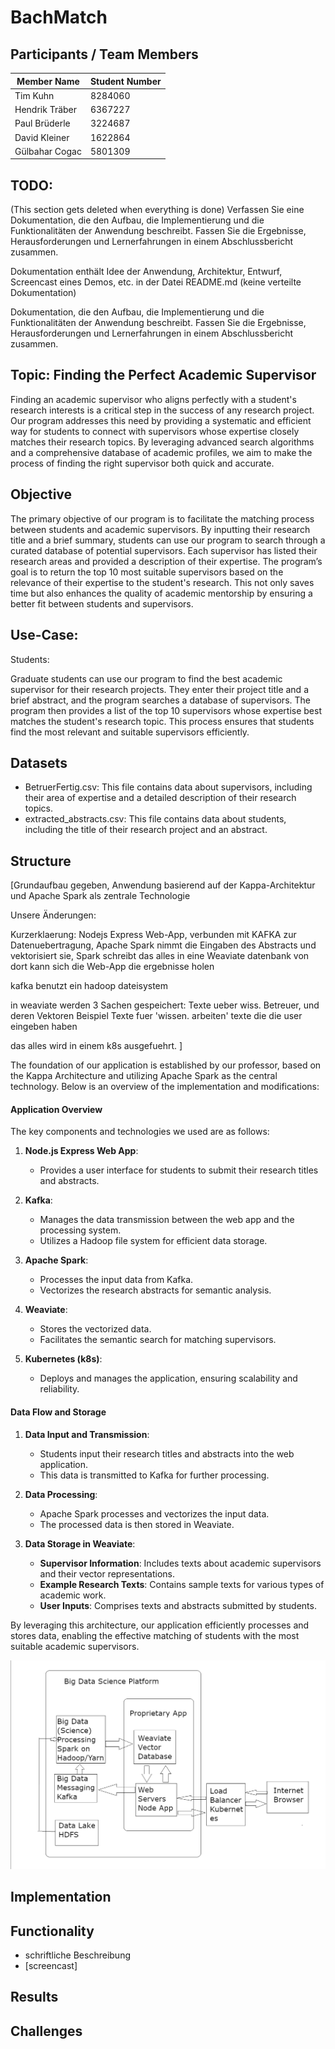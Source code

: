 # BachMatch

## Participants / Team Members

| Member Name    | Student Number |
| -------------- | -------------- |
| Tim Kuhn       | 8284060        |
| Hendrik Träber | 6367227        |
| Paul Brüderle  | 3224687        |
| David Kleiner  | 1622864        |
| Gülbahar Cogac | 5801309        |

## TODO:

(This section gets deleted when everything is done)
Verfassen Sie eine Dokumentation, die den Aufbau, die Implementierung und die
Funktionalitäten der Anwendung beschreibt. Fassen Sie die Ergebnisse, Herausforderungen
und Lernerfahrungen in einem Abschlussbericht zusammen.

Dokumentation enthält Idee der Anwendung, Architektur, Entwurf, Screencast eines
Demos, etc. in der Datei README.md (keine verteilte Dokumentation)

Dokumentation, die den Aufbau, die Implementierung und die
Funktionalitäten der Anwendung beschreibt. Fassen Sie die Ergebnisse, Herausforderungen
und Lernerfahrungen in einem Abschlussbericht zusammen.

## Topic: Finding the Perfect Academic Supervisor

Finding an academic supervisor who aligns perfectly with a student's research interests is a critical step in the success of any research project. Our program addresses this need by providing a systematic and efficient way for students to connect with supervisors whose expertise closely matches their research topics. By leveraging advanced search algorithms and a comprehensive database of academic profiles, we aim to make the process of finding the right supervisor both quick and accurate.


## Objective

The primary objective of our program is to facilitate the matching process between students and academic supervisors. By inputting their research title and a brief summary, students can use our program to search through a curated database of potential supervisors. Each supervisor has listed their research areas and provided a description of their expertise. The program’s goal is to return the top 10 most suitable supervisors based on the relevance of their expertise to the student's research. This not only saves time but also enhances the quality of academic mentorship by ensuring a better fit between students and supervisors.


## Use-Case:

Students:

Graduate students can use our program to find the best academic supervisor for their research projects. They enter their project title and a brief abstract, and the program searches a database of supervisors. The program then provides a list of the top 10 supervisors whose expertise best matches the student's research topic. This process ensures that students find the most relevant and suitable supervisors efficiently.

## Datasets

- BetruerFertig.csv: This file contains data about supervisors, including their area of expertise and a detailed description of their research topics.
- extracted_abstracts.csv: This file contains data about students, including the title of their research project and an abstract.


## Structure

[Grundaufbau gegeben, Anwendung basierend auf der Kappa-Architektur und Apache Spark als zentrale Technologie

Unsere Änderungen:


  Kurzerklaerung:
Nodejs Express Web-App, verbunden mit KAFKA zur Datenuebertragung,
Apache Spark nimmt die Eingaben des Abstracts und vektorisiert sie,
Spark schreibt das alles in eine Weaviate datenbank
von dort kann sich die Web-App die ergebnisse holen

kafka benutzt ein hadoop dateisystem

in weaviate werden 3 Sachen gespeichert:
Texte ueber wiss. Betreuer, und deren Vektoren
Beispiel Texte fuer 'wissen. arbeiten'
texte die die user eingeben haben

das alles wird in einem k8s ausgefuehrt. ]


The foundation of our application is established by our professor, based on the Kappa Architecture and utilizing Apache Spark as the central technology. Below is an overview of the implementation and modifications:

#### Application Overview

The key components and technologies we used are as follows:

1. **Node.js Express Web App**:
   - Provides a user interface for students to submit their research titles and abstracts.

2. **Kafka**:
   - Manages the data transmission between the web app and the processing system.
   - Utilizes a Hadoop file system for efficient data storage.

3. **Apache Spark**:
   - Processes the input data from Kafka.
   - Vectorizes the research abstracts for semantic analysis.

4. **Weaviate**:
   - Stores the vectorized data.
   - Facilitates the semantic search for matching supervisors.

5. **Kubernetes (k8s)**:
   - Deploys and manages the application, ensuring scalability and reliability.

#### Data Flow and Storage

1. **Data Input and Transmission**:
   - Students input their research titles and abstracts into the web application.
   - This data is transmitted to Kafka for further processing.

2. **Data Processing**:
   - Apache Spark processes and vectorizes the input data.
   - The processed data is then stored in Weaviate.

3. **Data Storage in Weaviate**:
   - **Supervisor Information**: Includes texts about academic supervisors and their vector representations.
   - **Example Research Texts**: Contains sample texts for various types of academic work.
   - **User Inputs**: Comprises texts and abstracts submitted by students.

By leveraging this architecture, our application efficiently processes and stores data, enabling the effective matching of students with the most suitable academic supervisors.

![Structure of the used technologies](Bild_1.PNG)

## Implementation


## Functionality
- schriftliche Beschreibung 
- [screencast]
## Results

## Challenges


